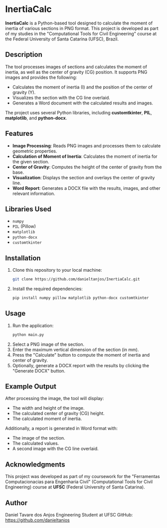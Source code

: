 # InertiaCalc

**InertiaCalc** is a Python-based tool designed to calculate the moment of inertia of various sections in PNG format. This project is developed as part of my studies in the "Computational Tools for Civil Engineering" course at the Federal University of Santa Catarina (UFSC), Brazil.

## Description

The tool processes images of sections and calculates the moment of inertia, as well as the center of gravity (CG) position. It supports PNG images and provides the following:

- Calculates the moment of inertia (I) and the position of the center of gravity (Y).
- Visualizes the section with the CG line overlaid.
- Generates a Word document with the calculated results and images.

The project uses several Python libraries, including **customtkinter**, **PIL**, **matplotlib**, and **python-docx**.

## Features

- **Image Processing**: Reads PNG images and processes them to calculate geometric properties.
- **Calculation of Moment of Inertia**: Calculates the moment of inertia for the given section.
- **Center of Gravity**: Computes the height of the center of gravity from the base.
- **Visualization**: Displays the section and overlays the center of gravity line.
- **Word Report**: Generates a DOCX file with the results, images, and other relevant information.

## Libraries Used

- `numpy`
- `PIL` (Pillow)
- `matplotlib`
- `python-docx`
- `customtkinter`

## Installation

1. Clone this repository to your local machine:
   ```bash
   git clone https://github.com/danieltanjos/InertiaCalc.git

2. Install the required dependencies:
   ```bash
   pip install numpy pillow matplotlib python-docx customtkinter

## Usage

1. Run the application:
   ```bash
   python main.py
2. Select a PNG image of the section.
3. Enter the maximum vertical dimension of the section (in mm).
4. Press the "Calculate" button to compute the moment of inertia and center of gravity.
5. Optionally, generate a DOCX report with the results by clicking the "Generate DOCX" button.

## Example Output

After processing the image, the tool will display:
- The width and height of the image.
- The calculated center of gravity (CG) height.
- The calculated moment of inertia.
  
Additionally, a report is generated in Word format with:
- The image of the section.
- The calculated values.
- A second image with the CG line overlaid.

## Acknowledgments
This project was developed as part of my coursework for the "Ferramentas Computacionacias para Engenharia Civil" (Computational Tools for Civil Engineering) course at **UFSC** (Federal University of Santa Catarina).

## Author

Daniel Tavare dos Anjos
Engineering Student at UFSC
GitHub: https://github.com/danieltanjos
